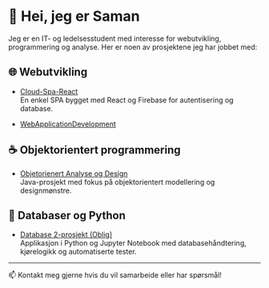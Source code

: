 # 👋 Hei, jeg er Saman

Jeg er en IT- og ledelsesstudent med interesse for webutvikling, programmering og analyse. Her er noen av prosjektene jeg har jobbet med:

## 🌐 Webutvikling
- [Cloud-Spa-React](https://github.com/Hussein-Ali-Shamarti/Cloud-Spa-React)  
  En enkel SPA bygget med React og Firebase for autentisering og database.

- [WebApplicationDevelopment](https://github.com/Hussein-Ali-Shamarti/WebApplicationDevelopment)  

## ☕ Objektorientert programmering
- [Objetorienert Analyse og Design](https://github.com/agyCoding/Objetorientert-Analyse-Design)  
  Java-prosjekt med fokus på objektorientert modellering og designmønstre.

 ## 🐍 Databaser og Python

- [Database 2-prosjekt (Oblig)](https://github.com/saman091/Database-2-prosjekt-Oblig)  
  Applikasjon i Python og Jupyter Notebook med databasehåndtering, kjørelogikk og automatiserte tester.



---

📫 Kontakt meg gjerne hvis du vil samarbeide eller har spørsmål!

